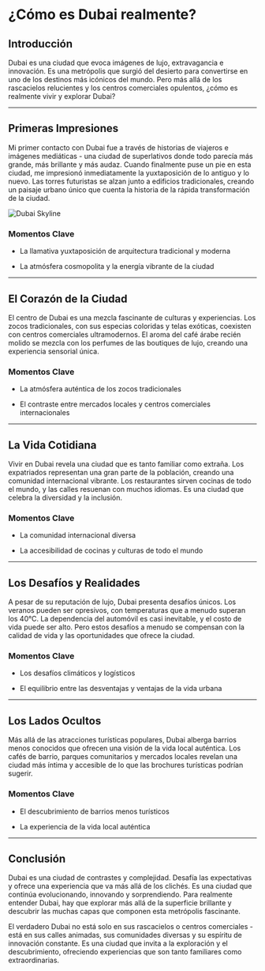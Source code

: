 # ¿Cómo es Dubai realmente?

## Introducción

Dubai es una ciudad que evoca imágenes de lujo, extravagancia e innovación. Es una metrópolis que surgió del desierto para convertirse en uno de los destinos más icónicos del mundo. Pero más allá de los rascacielos relucientes y los centros comerciales opulentos, ¿cómo es realmente vivir y explorar Dubai?

---

## Primeras Impresiones

Mi primer contacto con Dubai fue a través de historias de viajeros e imágenes mediáticas - una ciudad de superlativos donde todo parecía más grande, más brillante y más audaz. Cuando finalmente puse un pie en esta ciudad, me impresionó inmediatamente la yuxtaposición de lo antiguo y lo nuevo. Las torres futuristas se alzan junto a edificios tradicionales, creando un paisaje urbano único que cuenta la historia de la rápida transformación de la ciudad.

![Dubai Skyline](https://twotrekkers.nyc3.cdn.digitaloceanspaces.com/media/multipart-uploads/Dubai_skyline.svg)

### Momentos Clave

- La llamativa yuxtaposición de arquitectura tradicional y moderna

- La atmósfera cosmopolita y la energía vibrante de la ciudad

---

## El Corazón de la Ciudad

El centro de Dubai es una mezcla fascinante de culturas y experiencias. Los zocos tradicionales, con sus especias coloridas y telas exóticas, coexisten con centros comerciales ultramodernos. El aroma del café árabe recién molido se mezcla con los perfumes de las boutiques de lujo, creando una experiencia sensorial única.

### Momentos Clave

- La atmósfera auténtica de los zocos tradicionales

- El contraste entre mercados locales y centros comerciales internacionales

---

## La Vida Cotidiana

Vivir en Dubai revela una ciudad que es tanto familiar como extraña. Los expatriados representan una gran parte de la población, creando una comunidad internacional vibrante. Los restaurantes sirven cocinas de todo el mundo, y las calles resuenan con muchos idiomas. Es una ciudad que celebra la diversidad y la inclusión.

### Momentos Clave

- La comunidad internacional diversa

- La accesibilidad de cocinas y culturas de todo el mundo

---

## Los Desafíos y Realidades

A pesar de su reputación de lujo, Dubai presenta desafíos únicos. Los veranos pueden ser opresivos, con temperaturas que a menudo superan los 40°C. La dependencia del automóvil es casi inevitable, y el costo de vida puede ser alto. Pero estos desafíos a menudo se compensan con la calidad de vida y las oportunidades que ofrece la ciudad.

### Momentos Clave

- Los desafíos climáticos y logísticos

- El equilibrio entre las desventajas y ventajas de la vida urbana

---

## Los Lados Ocultos

Más allá de las atracciones turísticas populares, Dubai alberga barrios menos conocidos que ofrecen una visión de la vida local auténtica. Los cafés de barrio, parques comunitarios y mercados locales revelan una ciudad más íntima y accesible de lo que las brochures turísticas podrían sugerir.

### Momentos Clave

- El descubrimiento de barrios menos turísticos

- La experiencia de la vida local auténtica

---

## Conclusión

Dubai es una ciudad de contrastes y complejidad. Desafía las expectativas y ofrece una experiencia que va más allá de los clichés. Es una ciudad que continúa evolucionando, innovando y sorprendiendo. Para realmente entender Dubai, hay que explorar más allá de la superficie brillante y descubrir las muchas capas que componen esta metrópolis fascinante.

El verdadero Dubai no está solo en sus rascacielos o centros comerciales - está en sus calles animadas, sus comunidades diversas y su espíritu de innovación constante. Es una ciudad que invita a la exploración y el descubrimiento, ofreciendo experiencias que son tanto familiares como extraordinarias.
